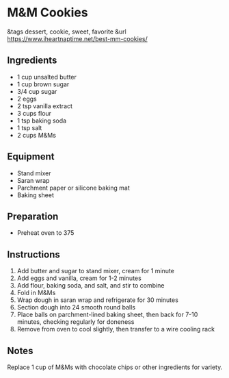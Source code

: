 # M&M Cookies

&tags dessert, cookie, sweet, favorite
&url https://www.iheartnaptime.net/best-mm-cookies/

## Ingredients

- 1 cup unsalted butter
- 1 cup brown sugar
- 3/4 cup sugar
- 2 eggs
- 2 tsp vanilla extract
- 3 cups flour
- 1 tsp baking soda
- 1 tsp salt
- 2 cups M&Ms

## Equipment

- Stand mixer
- Saran wrap
- Parchment paper or silicone baking mat
- Baking sheet

## Preparation

- Preheat oven to 375

## Instructions

1. Add butter and sugar to stand mixer, cream for 1 minute
1. Add eggs and vanilla, cream for 1-2 minutes
1. Add flour, baking soda, and salt, and stir to combine
1. Fold in M&Ms
1. Wrap dough in saran wrap and refrigerate for 30 minutes
1. Section dough into 24 smooth round balls
1. Place balls on parchment-lined baking sheet, then back for 7-10 minutes, checking regularly for doneness
1. Remove from oven to cool slightly, then transfer to a wire cooling rack

## Notes

Replace 1 cup of M&Ms with chocolate chips or other ingredients for variety.